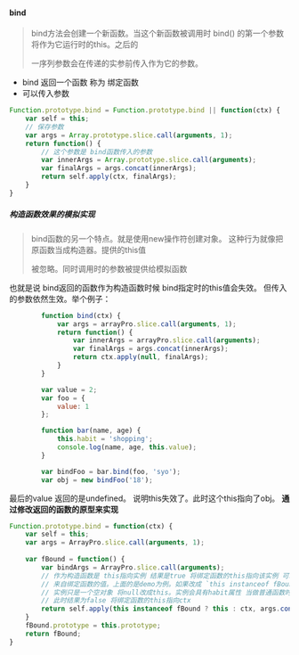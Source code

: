 #### bind

> bind方法会创建一个新函数。当这个新函数被调用时 bind() 的第一个参数将作为它运行时的this。之后的
>
> 一序列参数会在传递的实参前传入作为它的参数。

* bind 返回一个函数 称为 绑定函数
* 可以传入参数



```javascript
Function.prototype.bind = Function.prototype.bind || function(ctx) {
    var self = this;
    // 保存参数
    var args = Array.prototype.slice.call(arguments, 1);
    return function() {
        // 这个参数是 bind函数传入的参数
        var innerArgs = Array.prototype.slice.call(arguments);
        var finalArgs = args.concat(innerArgs);
        return self.apply(ctx, finalArgs);
    }
}
```



##### 构造函数效果的模拟实现

> bind函数的另一个特点。就是使用new操作符创建对象。 这种行为就像把原函数当成构造器。提供的this值
>
> 被忽略。同时调用时的参数被提供给模拟函数

也就是说 bind返回的函数作为构造函数时候 bind指定时的this值会失效。 但传入的参数依然生效。举个例子：

```javascript
        function bind(ctx) {
            var args = arrayPro.slice.call(arguments, 1);
            return function() {
                var innerArgs = arrayPro.slice.call(arguments);
                var finalArgs = args.concat(innerArgs);
                return ctx.apply(null, finalArgs);
            }
        }

        var value = 2;
        var foo = {
            value: 1
        };

        function bar(name, age) {
            this.habit = 'shopping';
            console.log(name, age, this.value);
        }

        var bindFoo = bar.bind(foo, 'syo');
        var obj = new bindFoo('18');
```

最后的value 返回的是undefined。 说明this失效了。此时这个this指向了obj。 **通过修改返回的函数的原型来实现**

```javascript
Function.prototype.bind = function(ctx) {
    var self = this;
    var args = ArrayPro.slice.call(arguments, 1);
    
    var fBound = function() {
        var bindArgs = ArrayPro.slice.call(arguments);
        // 作为构造函数是 this指向实例 结果是true 将绑定函数的this指向该实例 可以让实例获得
        // 来自绑定函数的值。上面的是demo为例。如果改成 `this instanceof fBound ? null : ctx` 
        // 实例只是一个空对象 将null改成this。实例会具有habit属性 当做普通函数时 this指向window 
        // 此时结果为false 将绑定函数的this指向ctx
		return self.apply(this instanceof fBound ? this : ctx, args.concat(bindArgs));
    }
    fBound.prototype = this.prototype;
    return fBound;
}
```



























